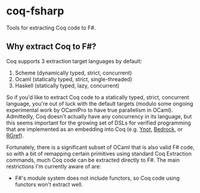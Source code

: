 coq-fsharp
==========
Tools for extracting Coq code to F#.

Why extract Coq to F#?
----------------------
Coq supports 3 extraction target languages by default:

1. Scheme (dynamically typed, strict, concurrent)
2. Ocaml (statically typed, strict, single-threaded)
3. Haskell (statically typed, lazy, concurrent)

So if you'd like to extract Coq code to a statically typed, strict, concurrent language, you're out
of luck with the default targets (modulo some ongoing experimental work by OCamlPro to have true
parallelism in OCaml).  Admittedly, Coq doesn't actually have any concurrency in its language, but
this seems important for the growing set of DSLs for verified programming that are implemented as an
embedding into Coq (e.g. [Ynot](http://ynot.cs.harvard.edu/),
[Bedrock](http://plv.csail.mit.edu/bedrock/), or [RGref](https://github.com/csgordon/rgref)).

Fortunately, there is a significant subset of OCaml that is also valid F# code, so with a bit of
remapping certain primitives using standard Coq Extraction commands, much Coq code can be extracted
directly to F#.  The main restrictions I'm currently aware of are:

- F#'s module system does not include functors, so Coq code using functors won't extract well.


